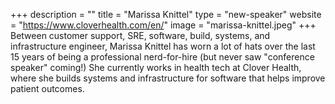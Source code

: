 +++
description = ""
title = "Marissa Knittel"
type = "new-speaker"
website = "https://www.cloverhealth.com/en/"
image = "marissa-knittel.jpeg"
+++
Between customer support, SRE, software, build, systems, and infrastructure engineer, Marissa Knittel has worn a lot of hats over the last 15 years of being a professional nerd-for-hire (but never saw "conference speaker" coming!) She currently works in health tech at Clover Health, where she builds systems and infrastructure for software that helps improve patient outcomes.